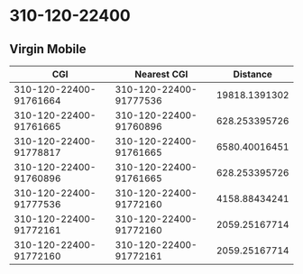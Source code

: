 # 310-120-22400
## Virgin Mobile


| CGI | Nearest CGI | Distance |
|-----|-------------|----------|
| 310-120-22400-91761664 | 310-120-22400-91777536 | 19818.1391302 |
| 310-120-22400-91761665 | 310-120-22400-91760896 | 628.253395726 |
| 310-120-22400-91778817 | 310-120-22400-91761665 | 6580.40016451 |
| 310-120-22400-91760896 | 310-120-22400-91761665 | 628.253395726 |
| 310-120-22400-91777536 | 310-120-22400-91772160 | 4158.88434241 |
| 310-120-22400-91772161 | 310-120-22400-91772160 | 2059.25167714 |
| 310-120-22400-91772160 | 310-120-22400-91772161 | 2059.25167714 |
